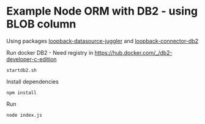 # Example Node ORM with DB2 - using BLOB column

Using packages [loopback-datasource-juggler][1] and [loopback-connector-db2][2]

Run docker DB2 - Need registry in https://hub.docker.com/_/db2-developer-c-edition

    startdb2.sh

Install dependencies

    npm install

Run

    node index.js

[1]: https://www.npmjs.com/package/loopback-datasource-juggler
[2]: https://www.npmjs.com/package/loopback-connector-db2